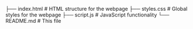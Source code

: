 ├── index.html           # HTML structure for the webpage
├── styles.css           # Global styles for the webpage
├── script.js            # JavaScript functionality
└── README.md            # This file
